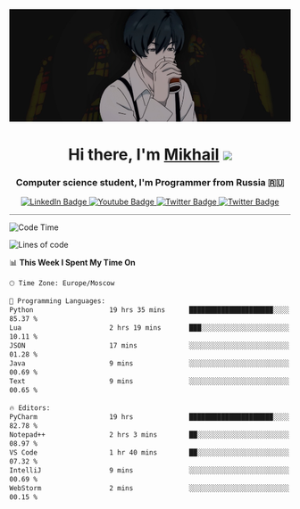 <div>
  <div align="center">
    <img src="img/banner.jpg"/>
    <h1 align="center">Hi there, I'm <a href="https://github.com/Angeloffy" target="_blank">Mikhail</a> 
    <img src="https://github.com/blackcater/blackcater/raw/main/images/Hi.gif" height="32"/></h1>
  </div>

  <h3 align="center">Computer science student, I'm Programmer from Russia 🇷🇺</h3>
  <div id="badges" align="center">
    <a href="https://t.me/angeloffy">
      <img src="https://img.shields.io/badge/Telegram-2CA5E0?style=for-the-badge&logo=telegram&logoColor=white" alt="LinkedIn Badge"/>
    </a>
    <a href="https://www.youtube.com/channel/UCEL3-LeG0U1_2Ji9XXcPhkQ">
      <img src="https://img.shields.io/badge/YouTube-red?style=for-the-badge&logo=youtube&logoColor=white" alt="Youtube Badge"/>
    </a>
    <a href="mailto:angeloffy.work@gmail.com">
      <img src="https://img.shields.io/badge/Gmail-D14836?style=for-the-badge&logo=gmail&logoColor=white" alt="Twitter Badge"/>
    </a>
    <a href="https://discordapp.com/users/949624873649582121">
      <img src="https://img.shields.io/badge/Discord-7289DA?style=for-the-badge&logo=discord&logoColor=white" alt="Twitter Badge"/>
    </a>
</div>
 
 <hr style="height:1px; color:black; background-color:gray"> 
  
<!--START_SECTION:waka-->
![Code Time](http://img.shields.io/badge/Code%20Time-225%20hrs%201%20min-blue)

![Lines of code](https://img.shields.io/badge/From%20Hello%20World%20I%27ve%20Written-35.5%20thousand%20lines%20of%20code-blue)

📊 **This Week I Spent My Time On** 

```text
🕑︎ Time Zone: Europe/Moscow

💬 Programming Languages: 
Python                   19 hrs 35 mins      █████████████████████░░░░   85.37 % 
Lua                      2 hrs 19 mins       ███░░░░░░░░░░░░░░░░░░░░░░   10.11 % 
JSON                     17 mins             ░░░░░░░░░░░░░░░░░░░░░░░░░   01.28 % 
Java                     9 mins              ░░░░░░░░░░░░░░░░░░░░░░░░░   00.69 % 
Text                     9 mins              ░░░░░░░░░░░░░░░░░░░░░░░░░   00.65 % 

🔥 Editors: 
PyCharm                  19 hrs              █████████████████████░░░░   82.78 % 
Notepad++                2 hrs 3 mins        ██░░░░░░░░░░░░░░░░░░░░░░░   08.97 % 
VS Code                  1 hr 40 mins        ██░░░░░░░░░░░░░░░░░░░░░░░   07.32 % 
IntelliJ                 9 mins              ░░░░░░░░░░░░░░░░░░░░░░░░░   00.69 % 
WebStorm                 2 mins              ░░░░░░░░░░░░░░░░░░░░░░░░░   00.15 % 
```


<!--END_SECTION:waka-->
